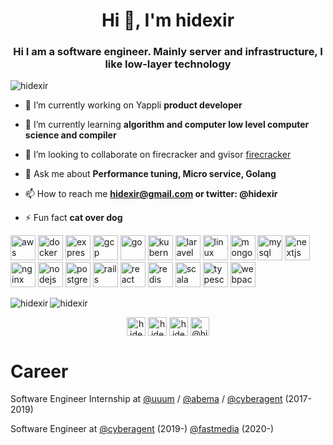 <h1 align="center">Hi 👋, I'm hidexir</h1>
<h3 align="center">Hi I am a software engineer. Mainly server and infrastructure, I like low-layer technology</h3>

<p align="left"> <img src="https://komarev.com/ghpvc/?username=hidexir" alt="hidexir" /> </p>

- 🔭 I’m currently working on Yappli **product developer**

- 🌱 I’m currently learning **algorithm and computer low level computer science and compiler**

- 👯 I’m looking to collaborate on firecracker and gvisor [firecracker](https://firecracker-microvm.github.io/)

- 💬 Ask me about **Performance tuning, Micro service, Golang**

- 📫 How to reach me **hidexir@gmail.com or twitter: @hidexir**

- ⚡ Fun fact **cat over dog**

<p align="left">
<img src="https://devicons.github.io/devicon/devicon.git/icons/amazonwebservices/amazonwebservices-original-wordmark.svg" alt="aws" width="40" height="40"/>  
<img src="https://devicons.github.io/devicon/devicon.git/icons/docker/docker-original-wordmark.svg" alt="docker" width="40" height="40"/> 
<img src="https://devicons.github.io/devicon/devicon.git/icons/express/express-original-wordmark.svg" alt="express" width="40" height="40"/> 
<img src="https://www.vectorlogo.zone/logos/google_cloud/google_cloud-icon.svg" alt="gcp" width="40" height="40"/> 
<img src="https://devicons.github.io/devicon/devicon.git/icons/go/go-original.svg" alt="go" width="40" height="40"/>
<img src="https://www.vectorlogo.zone/logos/kubernetes/kubernetes-icon.svg" alt="kubernetes" width="40" height="40"/>
<img src="https://devicons.github.io/devicon/devicon.git/icons/laravel/laravel-plain-wordmark.svg" alt="laravel" width="40" height="40"/>
<img src="https://devicons.github.io/devicon/devicon.git/icons/linux/linux-original.svg" alt="linux" width="40" height="40"/> 
<img src="https://devicons.github.io/devicon/devicon.git/icons/mongodb/mongodb-original-wordmark.svg" alt="mongodb" width="40" height="40"/>
<img src="https://devicons.github.io/devicon/devicon.git/icons/mysql/mysql-original-wordmark.svg" alt="mysql" width="40" height="40"/> 
<img src="https://cdn.worldvectorlogo.com/logos/nextjs-3.svg" alt="nextjs" width="40" height="40"/>
<img src="https://devicons.github.io/devicon/devicon.git/icons/nginx/nginx-original.svg" alt="nginx" width="40" height="40"/>
<img src="https://devicons.github.io/devicon/devicon.git/icons/nodejs/nodejs-original-wordmark.svg" alt="nodejs" width="40" height="40"/>
<img src="https://devicons.github.io/devicon/devicon.git/icons/postgresql/postgresql-original-wordmark.svg" alt="postgresql" width="40" height="40"/>
<img src="https://devicons.github.io/devicon/devicon.git/icons/rails/rails-original-wordmark.svg" alt="rails" width="40" height="40"/> 
<img src="https://devicons.github.io/devicon/devicon.git/icons/react/react-original-wordmark.svg" alt="react" width="40" height="40"/> 
<img src="https://devicons.github.io/devicon/devicon.git/icons/redis/redis-original-wordmark.svg" alt="redis" width="40" height="40"/> 
<img src="https://devicons.github.io/devicon/devicon.git/icons/scala/scala-original-wordmark.svg" alt="scala" width="40" height="40"/> 
<img src="https://devicons.github.io/devicon/devicon.git/icons/typescript/typescript-original.svg" alt="typescript" width="40" height="40"/> 
<img src="https://devicons.github.io/devicon/devicon.git/icons/webpack/webpack-original.svg" alt="webpack" width="40" height="40"/></p><p>
<img align="left" src="https://github-readme-stats.vercel.app/api/top-langs/?username=hidexir&layout=compact&hide=html" alt="hidexir" />
<img align="center" src="https://github-readme-stats.vercel.app/api?username=hidexir&show_icons=true" alt="hidexir" />

<p align="center">
<a href="https://twitter.com/hidexir" target="blank"><img align="center" src="https://cdn.jsdelivr.net/npm/simple-icons@3.0.1/icons/twitter.svg" alt="hidexir" height="30" width="30" /></a>
<a href="https://linkedin.com/in/hidexir" target="blank"><img align="center" src="https://cdn.jsdelivr.net/npm/simple-icons@3.0.1/icons/linkedin.svg" alt="hidexir" height="30" width="30" /></a>
<a href="https://fb.com/hideaki.goto.33" target="blank"><img align="center" src="https://cdn.jsdelivr.net/npm/simple-icons@3.0.1/icons/facebook.svg" alt="hideaki.goto.33" height="30" width="30" /></a>
<a href="https://medium.com/@hideakigoto" target="blank"><img align="center" src="https://cdn.jsdelivr.net/npm/simple-icons@3.0.1/icons/medium.svg" alt="@hideakigoto" height="30" width="30" /></a>
</p>

# Career
Software Engineer Internship at [@uuum](https://github.com/uuum) / [@abema](https://github.com/abema) / [@cyberagent](https://github.com/cyberagent) (2017-2019)

Software Engineer at [@cyberagent](https://github.com/cyberagent) (2019-) [@fastmedia](https://github.com/fastmedia) (2020-)

